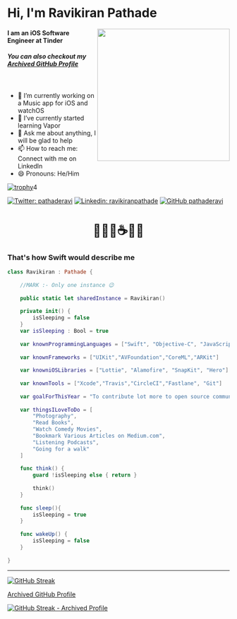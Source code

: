 # Hi, I'm Ravikiran Pathade
<div>

</div>

<img align='right' src="https://media.giphy.com/media/cNfIqjpCY1zqfaLmd8/giphy.gif" width="300">

#### I am an iOS Software Engineer at Tinder
##### You can also checkout my [Archived GitHub Profile](https://www.github.com/pathaderavi-zz)
<br/>

- 🔭 I’m currently working on a Music app for iOS and watchOS
- 🌱 I’ve currently started learning Vapor
- 💬 Ask me about anything, I will be glad to help
- 📫 How to reach me: Connect with me on LinkedIn
- 😄 Pronouns: He/Him

[![trophy](https://github-profile-trophy.vercel.app/?username=pathaderavi-zz)](https://github.com/ryo-ma/github-profile-trophy)4

[![Twitter: pathaderavi](https://img.shields.io/twitter/follow/pathaderavi?style=social)](https://twitter.com/pathaderavi)
[![Linkedin: ravikiranpathade](https://img.shields.io/badge/-ravikiranpathade-blue?style=flat-square&logo=Linkedin&logoColor=white&link=https://www.linkedin.com/in/ravikiranpathade/)](https://www.linkedin.com/in/ravikiranpathade/)
[![GitHub pathaderavi](https://img.shields.io/github/followers/pathaderavi?label=follow&style=social)](https://github.com/pathaderavi)



# <div align='center'>🧑🏽‍💻☕🍲🛌</div>




### That's how Swift would describe me 

```swift
class Ravikiran : Pathade {
    
    //MARK :- Only one instance 😉
    
    public static let sharedInstance = Ravikiran()
    
    private init() {
        isSleeping = false
    }
    var isSleeping : Bool = true
    
    var knownProgrammingLanguages = ["Swift", "Objective-C", "JavaScript", "Python", "Java"]
    
    var knownFrameworks = ["UIKit","AVFoundation","CoreML","ARKit"]
    
    var knowniOSLibraries = ["Lottie", "Alamofire", "SnapKit", "Hero"]
    
    var knownTools = ["Xcode","Travis","CircleCI","Fastlane", "Git"]
    
    var goalForThisYear = "To contribute lot more to open source community"
    
    var thingsILoveToDo = [
        "Photography",
        "Read Books",
        "Watch Comedy Movies",
        "Bookmark Various Articles on Medium.com",
        "Listening Podcasts",
        "Going for a walk"
    ]
    
    func think() {
        guard !isSleeping else { return }
        
        think()
    }
    
    func sleep(){
        isSleeping = true
    }
    
    func wakeUp() {
        isSleeping = false
    }
    
}
```


<!--


Here are some ideas to get you started:

- 🔭 I’m currently working on ...
- 🌱 I’m currently learning ...
- 👯 I’m looking to collaborate on ...
- 🤔 I’m looking for help with ...
- 💬 Ask me about ...
- 📫 How to reach me: ...
- 😄 Pronouns: ...
- ⚡ Fun fact: ...

-->
______________

    
[![GitHub Streak](http://github-readme-streak-stats.herokuapp.com?user=pathaderavi)](https://git.io/streak-stats)

[Archived GitHub Profile](https://www.github.com/pathaderavi-zz)

[![GitHub Streak - Archived Profile](http://github-readme-streak-stats.herokuapp.com?user=pathaderavi-zz)](https://git.io/streak-stats)
<!--
<p align="center">&nbsp;<img align="center" src="https://github-readme-stats.vercel.app/api?username=pathaderavi&count_private=true" alt="ravi-pathade" /></p>
-->
